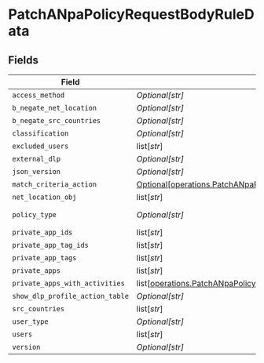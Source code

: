 # PatchANpaPolicyRequestBodyRuleData


## Fields

| Field                                                                                                                                                                      | Type                                                                                                                                                                       | Required                                                                                                                                                                   | Description                                                                                                                                                                | Example                                                                                                                                                                    |
| -------------------------------------------------------------------------------------------------------------------------------------------------------------------------- | -------------------------------------------------------------------------------------------------------------------------------------------------------------------------- | -------------------------------------------------------------------------------------------------------------------------------------------------------------------------- | -------------------------------------------------------------------------------------------------------------------------------------------------------------------------- | -------------------------------------------------------------------------------------------------------------------------------------------------------------------------- |
| `access_method`                                                                                                                                                            | *Optional[str]*                                                                                                                                                            | :heavy_minus_sign:                                                                                                                                                         | N/A                                                                                                                                                                        | Clientless                                                                                                                                                                 |
| `b_negate_net_location`                                                                                                                                                    | *Optional[str]*                                                                                                                                                            | :heavy_minus_sign:                                                                                                                                                         | N/A                                                                                                                                                                        | <boolean>                                                                                                                                                                  |
| `b_negate_src_countries`                                                                                                                                                   | *Optional[str]*                                                                                                                                                            | :heavy_minus_sign:                                                                                                                                                         | N/A                                                                                                                                                                        | <boolean>                                                                                                                                                                  |
| `classification`                                                                                                                                                           | *Optional[str]*                                                                                                                                                            | :heavy_minus_sign:                                                                                                                                                         | N/A                                                                                                                                                                        | <string>                                                                                                                                                                   |
| `excluded_users`                                                                                                                                                           | list[*str*]                                                                                                                                                                | :heavy_minus_sign:                                                                                                                                                         | N/A                                                                                                                                                                        |                                                                                                                                                                            |
| `external_dlp`                                                                                                                                                             | *Optional[str]*                                                                                                                                                            | :heavy_minus_sign:                                                                                                                                                         | N/A                                                                                                                                                                        | <boolean>                                                                                                                                                                  |
| `json_version`                                                                                                                                                             | *Optional[str]*                                                                                                                                                            | :heavy_minus_sign:                                                                                                                                                         | N/A                                                                                                                                                                        | <integer>                                                                                                                                                                  |
| `match_criteria_action`                                                                                                                                                    | [Optional[operations.PatchANpaPolicyRequestBodyRuleDataMatchCriteriaAction]](undefined/models/operations/patchanpapolicyrequestbodyruledatamatchcriteriaaction.md)         | :heavy_minus_sign:                                                                                                                                                         | N/A                                                                                                                                                                        |                                                                                                                                                                            |
| `net_location_obj`                                                                                                                                                         | list[*str*]                                                                                                                                                                | :heavy_minus_sign:                                                                                                                                                         | N/A                                                                                                                                                                        |                                                                                                                                                                            |
| `policy_type`                                                                                                                                                              | *Optional[str]*                                                                                                                                                            | :heavy_minus_sign:                                                                                                                                                         | N/A                                                                                                                                                                        | private-app                                                                                                                                                                |
| `private_app_ids`                                                                                                                                                          | list[*str*]                                                                                                                                                                | :heavy_minus_sign:                                                                                                                                                         | N/A                                                                                                                                                                        |                                                                                                                                                                            |
| `private_app_tag_ids`                                                                                                                                                      | list[*str*]                                                                                                                                                                | :heavy_minus_sign:                                                                                                                                                         | N/A                                                                                                                                                                        |                                                                                                                                                                            |
| `private_app_tags`                                                                                                                                                         | list[*str*]                                                                                                                                                                | :heavy_minus_sign:                                                                                                                                                         | N/A                                                                                                                                                                        |                                                                                                                                                                            |
| `private_apps`                                                                                                                                                             | list[*str*]                                                                                                                                                                | :heavy_minus_sign:                                                                                                                                                         | N/A                                                                                                                                                                        |                                                                                                                                                                            |
| `private_apps_with_activities`                                                                                                                                             | list[[operations.PatchANpaPolicyRequestBodyRuleDataPrivateAppsWithActivities](undefined/models/operations/patchanpapolicyrequestbodyruledataprivateappswithactivities.md)] | :heavy_minus_sign:                                                                                                                                                         | N/A                                                                                                                                                                        |                                                                                                                                                                            |
| `show_dlp_profile_action_table`                                                                                                                                            | *Optional[str]*                                                                                                                                                            | :heavy_minus_sign:                                                                                                                                                         | N/A                                                                                                                                                                        | <boolean>                                                                                                                                                                  |
| `src_countries`                                                                                                                                                            | list[*str*]                                                                                                                                                                | :heavy_minus_sign:                                                                                                                                                         | N/A                                                                                                                                                                        |                                                                                                                                                                            |
| `user_type`                                                                                                                                                                | *Optional[str]*                                                                                                                                                            | :heavy_minus_sign:                                                                                                                                                         | N/A                                                                                                                                                                        | user                                                                                                                                                                       |
| `users`                                                                                                                                                                    | list[*str*]                                                                                                                                                                | :heavy_minus_sign:                                                                                                                                                         | N/A                                                                                                                                                                        |                                                                                                                                                                            |
| `version`                                                                                                                                                                  | *Optional[str]*                                                                                                                                                            | :heavy_minus_sign:                                                                                                                                                         | N/A                                                                                                                                                                        | <integer>                                                                                                                                                                  |
